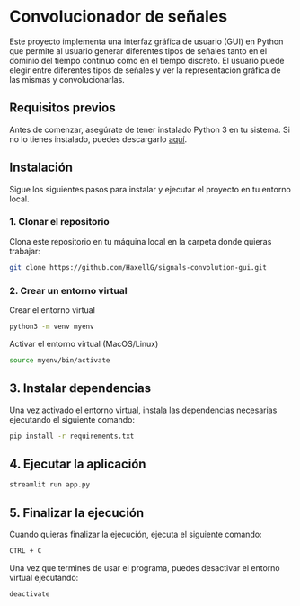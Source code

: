 # Convolucionador de señales

Este proyecto implementa una interfaz gráfica de usuario (GUI) en Python que permite al usuario generar diferentes tipos de señales tanto en el dominio del tiempo continuo como en el tiempo discreto. El usuario puede elegir entre diferentes tipos de señales y ver la representación gráfica de las mismas y convolucionarlas.

## Requisitos previos

Antes de comenzar, asegúrate de tener instalado Python 3 en tu sistema. Si no lo tienes instalado, puedes descargarlo [aquí](https://www.python.org/downloads/).

## Instalación

Sigue los siguientes pasos para instalar y ejecutar el proyecto en tu entorno local.

### 1. Clonar el repositorio

Clona este repositorio en tu máquina local en la carpeta donde quieras trabajar:

```bash
git clone https://github.com/HaxellG/signals-convolution-gui.git
```

### 2. Crear un entorno virtual

Crear el entorno virtual

```bash
python3 -m venv myenv
```


Activar el entorno virtual (MacOS/Linux)

```bash
source myenv/bin/activate
```


## 3. Instalar dependencias

Una vez activado el entorno virtual, instala las dependencias necesarias ejecutando el siguiente comando:

```bash
pip install -r requirements.txt
```

## 4. Ejecutar la aplicación

```bash
streamlit run app.py 
```

## 5. Finalizar la ejecución

Cuando quieras finalizar la ejecución, ejecuta el siguiente comando:

```bash
CTRL + C
```

Una vez que termines de usar el programa, puedes desactivar el entorno virtual ejecutando:
```bash
deactivate
```
